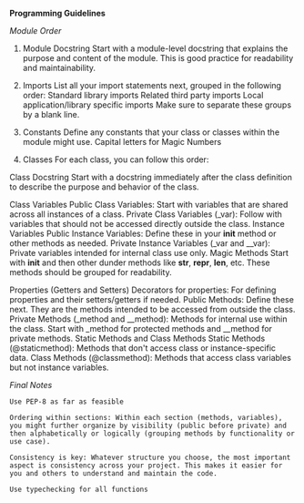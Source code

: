 **Programming Guidelines**

*Module Order*

1. Module Docstring
Start with a module-level docstring that explains the purpose and content of the module. This is good practice for readability and maintainability.

2. Imports
List all your import statements next, grouped in the following order:
    Standard library imports
    Related third party imports
    Local application/library specific imports
Make sure to separate these groups by a blank line.

3. Constants
Define any constants that your class or classes within the module might use.
Capital letters for Magic Numbers

4. Classes
For each class, you can follow this order:

Class Docstring
	Start with a docstring immediately after the class definition to describe the purpose and behavior of the class.

Class Variables
	Public Class Variables: Start with variables that are shared across all instances of a class.
	Private Class Variables (_var): Follow with variables that should not be accessed directly outside the class.
	Instance Variables
	Public Instance Variables: Define these in your __init__ method or other methods as needed.
	Private Instance Variables (_var and __var): Private variables intended for internal class use only.
Magic Methods
	Start with __init__ and then other dunder methods like __str__, __repr__, __len__, etc. These methods should be grouped for readability.

Properties (Getters and Setters)
	Decorators for properties: For defining properties and their setters/getters if needed.
	Public Methods: Define these next. They are the methods intended to be accessed from outside the class.
	Private Methods (_method and __method): Methods for internal use within the class. Start with _method for protected methods and __method for private methods.
	Static Methods and Class Methods
	Static Methods (@staticmethod): Methods that don't access class or instance-specific data.
	Class Methods (@classmethod): Methods that access class variables but not instance variables.

	
*Final Notes*
	
	Use PEP-8 as far as feasible	
	
	Ordering within sections: Within each section (methods, variables), you might further organize by visibility (public before private) and then alphabetically or logically (grouping methods by functionality or use case).
	
	Consistency is key: Whatever structure you choose, the most important aspect is consistency across your project. This makes it easier for you and others to understand and maintain the code.

	Use typechecking for all functions
